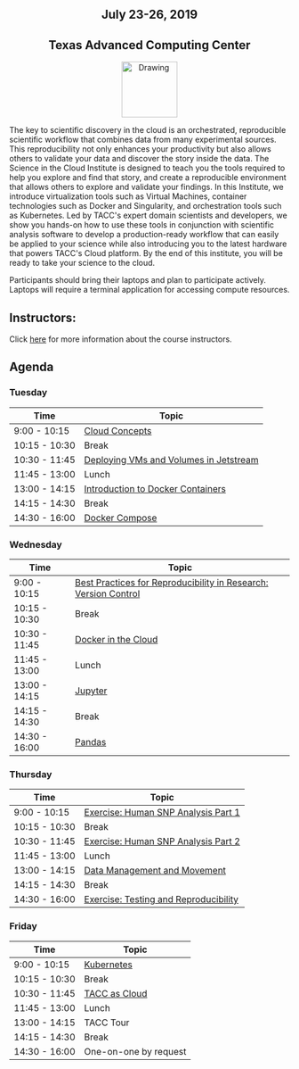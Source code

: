 <center>
<h2>July 23-26, 2019</h2>
<h2>Texas Advanced Computing Center</h2></center>
<center><img src="https://www.tacc.utexas.edu/documents/1084364/1275944/tacc.png" alt="Drawing" style="height:100px;"/></center>

The key to scientific discovery in the cloud is an orchestrated, reproducible scientific workflow that combines data from many experimental sources. This reproducibility not only enhances your productivity but also allows others to validate your data and discover the story inside the data. The Science in the Cloud Institute is designed to teach you the tools required to help you explore and find that story, and create a reproducible environment that allows others to explore and validate your findings. In this Institute, we introduce virtualization tools such as Virtual Machines, container technologies such as Docker and Singularity, and orchestration tools such as Kubernetes. Led by TACC's expert domain scientists and developers, we show you hands-on how to use these tools in conjunction with scientific analysis software to develop a production-ready workflow that can easily be applied to your science while also introducing you to the latest hardware that powers TACC's Cloud platform. By the end of this institute, you will be ready to take your science to the cloud.

Participants should bring their laptops and plan to participate actively. Laptops will require a terminal application for accessing compute resources.

## Instructors:

Click [here](docs/instructors.md) for more information about the course instructors.

## Agenda

### Tuesday

| Time | Topic |
|----------|--------------------------------------------------|
|  9:00 - 10:15 | [Cloud Concepts](docs/cloud_concepts/cloud_concepts.md) |
| 10:15 - 10:30 | Break |
| 10:30 - 11:45 | [Deploying VMs and Volumes in Jetstream](docs/vm_setup/vm_init_cloud.md) |
| 11:45 - 13:00 | Lunch |
| 13:00 - 14:15 | [Introduction to Docker Containers](docs/docker_containers/docker_containers.md) |
| 14:15 - 14:30 | Break |
| 14:30 - 16:00 | [Docker Compose](docs/docker_compose/docker_compose.md) |

### Wednesday

| Time | Topic |
|--------|--------------------------------------------------|
|  9:00 - 10:15 | [Best Practices for Reproducibility in Research: Version Control](docs/reproducibility/reproducibility.md) |
| 10:15 - 10:30 | Break |
| 10:30 - 11:45 | [Docker in the Cloud](docs/docker_in_cloud/docker_in_cloud.md) |
| 11:45 - 13:00 | Lunch |
| 13:00 - 14:15 | [Jupyter](docs/jupyter/jupyter.md) |
| 14:15 - 14:30 | Break |
| 14:30 - 16:00 | [Pandas](docs/pandas/pandas.md) |

### Thursday

| Time | Topic |
|--------|--------------------------------------------------|
|  9:00 - 10:15 | [Exercise: Human SNP Analysis Part 1](docs/human_snp/human_snp.md) |
| 10:15 - 10:30 | Break |
| 10:30 - 11:45 | [Exercise: Human SNP Analysis Part 2](docs/human_snp/human_snp.md) |
| 11:45 - 13:00 | Lunch |
| 13:00 - 14:15 | [Data Management and Movement](docs/data_move/data_move.md) |
| 14:15 - 14:30 | Break |
| 14:30 - 16:00 | [Exercise: Testing and Reproducibility](docs/testing_repro/testing_repro.md) |

### Friday

| Time | Topic |
|--------|--------------------------------------------------|
|  9:00 - 10:15 | [Kubernetes](docs/kubernetes/kubernetes.md) |
| 10:15 - 10:30 | Break |
| 10:30 - 11:45 | [TACC as Cloud](docs/tacc_as_cloud/tacc_as_cloud.md) |
| 11:45 - 13:00 | Lunch |
| 13:00 - 14:15 | TACC Tour |
| 14:15 - 14:30 | Break |
| 14:30 - 16:00 | One-on-one by request |
